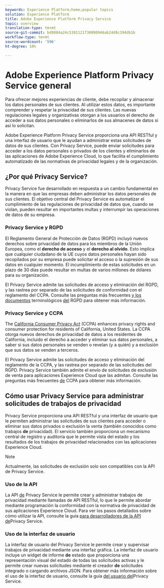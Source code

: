 ```yaml
---
keywords: Experience Platform;home;popular topics
solution: Experience Platform
title: Adobe Experience Platform Privacy Service
topic: overview
translation-type: tm+mt
source-git-commit: bd9884a24c5301121f30090946ab24d9c394db1b
workflow-type: tm+mt
source-wordcount: '596'
ht-degree: 10%

---
```



# Adobe Experience Platform Privacy Service general

Para ofrecer mejores experiencias de cliente, debe recopilar y almacenar los datos personales de sus clientes. Al utilizar estos datos, es importante comprender y respetar la privacidad de sus clientes. Las nuevas regulaciones legales y organizativas otorgan a los usuarios el derecho de acceder a sus datos personales o eliminarlos de sus almacenes de datos si así lo solicitan.

Adobe Experience Platform Privacy Service proporciona una API RESTful y una interfaz de usuario que le ayudan a administrar estas solicitudes de datos de sus clientes. Con Privacy Service, puede enviar solicitudes para acceder a los datos personales o privados de los clientes y eliminarlos de las aplicaciones de Adobe Experience Cloud, lo que facilita el cumplimiento automatizado de las normativas de privacidad legales y de la organización.

## ¿Por qué Privacy Service?

Privacy Service fue desarrollado en respuesta a un cambio fundamental en la manera en que las empresas deben administrar los datos personales de sus clientes. El objetivo central del Privacy Service es automatizar el cumplimiento de las regulaciones de privacidad de datos que, cuando se violan, pueden resultar en importantes multas y interrumpir las operaciones de datos de su empresa.

### Privacy Service y RGPD

El [](https://eugdpr.org/)Reglamento General de Protección de Datos (RGPD) incluyó nuevos derechos sobre privacidad de datos para los miembros de la Unión Europea, como el **derecho de acceso** y el **derecho al olvido**. Esto implica que cualquier ciudadano de la UE cuyos datos personales hayan sido recopilados por su empresa puede solicitar el acceso o la supresión de sus datos en cualquier momento. El incumplimiento de estas solicitudes en un plazo de 30 días puede resultar en multas de varios millones de dólares para su organización.

El Privacy Service admite las solicitudes de acceso y eliminación del RGPD, y las rastrea por separado de las solicitudes de conformidad con el reglamento del CCPA. Consulte las preguntas más frecuentes [y los documentos](gdpr/faq.md) terminológicos [del](gdpr/terminology.md) RGPD para obtener más información.

### Privacy Service y CCPA

The [California Consumer Privacy Act](https://www.caprivacy.org/about) (CCPA) enhances privacy rights and consumer protection for residents of California, United States. La CCPA otorga nuevos derechos de privacidad de datos a los residentes de California, incluido el derecho a acceder y eliminar sus datos personales, a saber si sus datos personales se venden o revelan (y a quién) y a exclusión que sus datos se venden a terceros.

El Privacy Service admite las solicitudes de acceso y eliminación del reglamento de la CCPA, y las rastrea por separado de las solicitudes del RGPD. Privacy Service también admite el envío de solicitudes de exclusión de venta para aplicaciones Experience Cloud que las admitan. Consulte las preguntas más frecuentes [de](ccpa/faq.md) CCPA para obtener más información.

## Cómo usar Privacy Service para administrar solicitudes de trabajos de privacidad

Privacy Service proporciona una API RESTful y una interfaz de usuario que le permiten administrar las solicitudes de sus clientes para acceder o eliminar sus datos privados o exclusión la venta (también conocidos como trabajos **de** privacidad). El servicio también proporciona un mecanismo central de registro y auditoría que le permite vista del estado y los resultados de los trabajos de privacidad relacionados con las aplicaciones Experience Cloud.

>[!NOTE]
>
>Actualmente, las solicitudes de exclusión solo son compatibles con la API de Privacy Service.

### Uso de la API

La API [de](https://www.adobe.io/apis/experienceplatform/home/api-reference.html#!acpdr/swagger-specs/privacy-service.yaml) Privacy Service le permite crear y administrar trabajos de privacidad mediante llamadas de API RESTful, lo que le permite abordar mediante programación la conformidad con la normativa de privacidad de sus aplicaciones Experience Cloud. Para ver los pasos detallados sobre cómo utilizar la API, consulte la guía [para desarrolladores de la API de](api/getting-started.md)Privacy Service.

### Uso de la interfaz de usuario

La interfaz de usuario del Privacy Service le permite crear y supervisar trabajos de privacidad mediante una interfaz gráfica. La interfaz de usuario incluye un widget de informe **de** estado que proporciona una representación visual del estado de todas las solicitudes activas y le permite crear nuevas solicitudes mediante el creador **de** solicitudes integrado o cargando archivos JSON. Para obtener más información sobre el uso de la interfaz de usuario, consulte la guía [del usuario del](ui/overview.md)Privacy Service.